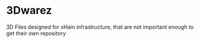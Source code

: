 # 3Dwarez
3D Files designed for xHain infrastructure, that are not important enough to get their own repository
